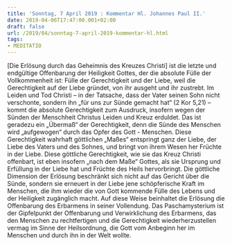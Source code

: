 ```yaml
---
title: 'Sonntag, 7 April 2019 : Kommentar Hl. Johannes Paul II.'
date: 2019-04-06T17:47:00.001+02:00
draft: false
url: /2019/04/sonntag-7-april-2019-kommentar-hl.html
tags: 
- MEDITATIO
---
```


\[Die Erlösung durch das Geheimnis des Kreuzes Christi\] ist die letzte und endgültige Offenbarung der Heiligkeit Gottes, der die absolute Fülle der Vollkommenheit ist: Fülle der Gerechtigkeit und der Liebe, weil die Gerechtigkeit auf der Liebe gründet, von ihr ausgeht und ihr zustrebt. Im Leiden und Tod Christi – in der Tatsache, dass der Vater seinen Sohn nicht verschonte, sondern ihn „für uns zur Sünde gemacht hat“ (2 Kor 5,21) – kommt die absolute Gerechtigkeit zum Ausdruck, insofern wegen der Sünden der Menschheit Christus Leiden und Kreuz erduldet. Das ist geradezu ein „Übermaß“ der Gerechtigkeit, denn die Sünde des Menschen wird „aufgewogen“ durch das Opfer des Gott - Menschen. Diese Gerechtigkeit wahrhaft göttlichen „Maßes“ entspringt ganz der Liebe, der Liebe des Vaters und des Sohnes, und bringt von ihrem Wesen her Früchte in der Liebe. Diese göttliche Gerechtigkeit, wie sie das Kreuz Christi offenbart, ist eben insofern „nach dem Maße“ Gottes, als sie Ursprung und Erfüllung in der Liebe hat und Früchte des Heils hervorbringt. Die göttliche Dimension der Erlösung beschränkt sich nicht auf das Gericht über die Sünde, sondern sie erneuert in der Liebe jene schöpferische Kraft im Menschen, die ihm wieder die von Gott kommende Fülle des Lebens und der Heiligkeit zugänglich macht. Auf diese Weise beinhaltet die Erlösung die Offenbarung des Erbarmens in seiner Vollendung. Das Paschamysterium ist der Gipfelpunkt der Offenbarung und Verwirklichung des Erbarmens, das den Menschen zu rechtfertigen und die Gerechtigkeit wiederherzustellen vermag im Sinne der Heilsordnung, die Gott vom Anbeginn her im Menschen und durch ihn in der Welt wollte.